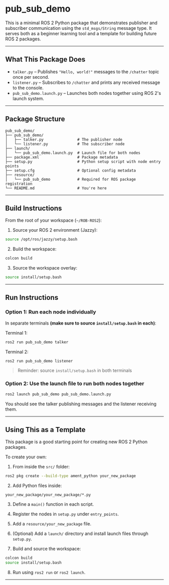 # pub_sub_demo

This is a minimal ROS 2 Python package that demonstrates publisher and subscriber communication using the `std_msgs/String` message type. It serves both as a beginner learning tool and a template for building future ROS 2 packages.

---

## What This Package Does

- `talker.py` – Publishes `"Hello, world!"` messages to the `/chatter` topic once per second.
- `listener.py` – Subscribes to `/chatter` and prints any received message to the console.
- `pub_sub_demo.launch.py` – Launches both nodes together using ROS 2's launch system.

---

## Package Structure

```
pub_sub_demo/
├── pub_sub_demo/
│   ├── talker.py               # The publisher node
│   └── listener.py             # The subscriber node
├── launch/
│   └── pub_sub_demo.launch.py  # Launch file for both nodes
├── package.xml                 # Package metadata
├── setup.py                    # Python setup script with node entry points
├── setup.cfg                   # Optional config metadata
├── resource/
│   └── pub_sub_demo            # Required for ROS package registration
└── README.md                   # You're here
```

---

## Build Instructions

From the root of your workspace (`~/ROB-ROS2`):

1. Source your ROS 2 environment (Jazzy):
```bash
source /opt/ros/jazzy/setup.bash
```

2. Build the workspace:
```bash
colcon build
```

3. Source the workspace overlay:
```bash
source install/setup.bash
```

---

## Run Instructions

### Option 1: Run each node individually

In separate terminals **(make sure to source `install/setup.bash` in each)**:

Terminal 1:
```bash
ros2 run pub_sub_demo talker
```

Terminal 2:
```bash
ros2 run pub_sub_demo listener
```
> Reminder: source `install/setup.bash` in both terminals

### Option 2: Use the launch file to run both nodes together

```bash
ros2 launch pub_sub_demo pub_sub_demo.launch.py
```

You should see the talker publishing messages and the listener receiving them.

---

## Using This as a Template

This package is a good starting point for creating new ROS 2 Python packages.

To create your own:

1. From inside the `src/` folder:
```bash
ros2 pkg create --build-type ament_python your_new_package
```

2. Add Python files inside:
```
your_new_package/your_new_package/*.py
```

3. Define a `main()` function in each script.

4. Register the nodes in `setup.py` under `entry_points`.

5. Add a `resource/your_new_package` file.

6. (Optional) Add a `launch/` directory and install launch files through `setup.py`.

7. Build and source the workspace:
```bash
colcon build
source install/setup.bash
```

8. Run using `ros2 run` or `ros2 launch`.

---

